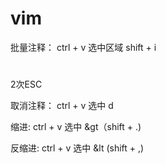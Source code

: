 vim
====

批量注释：
ctrl + v 选中区域
shift + i
#
2次ESC

取消注释：
ctrl + v 选中
d

缩进:
ctrl + v 选中
&gt（shift + .) 

反缩进:
ctrl + v 选中
&lt (shift + ,)


